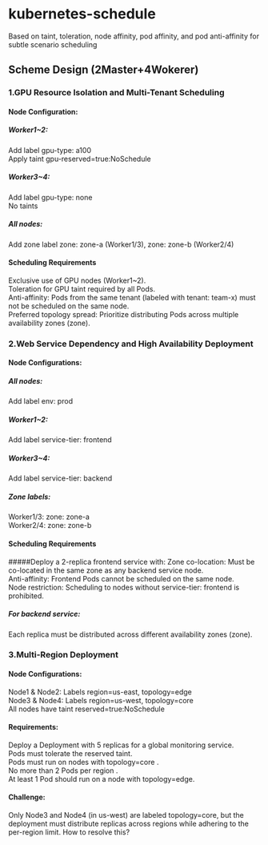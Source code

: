 # kubernetes-schedule
Based on taint, toleration, node affinity, pod affinity, and pod anti-affinity for subtle scenario scheduling

## Scheme Design (2Master+4Wokerer)
### 1.GPU Resource Isolation and Multi-Tenant Scheduling
#### Node Configuration:
##### Worker1~2:
  Add label gpu-type: a100  
  Apply taint gpu-reserved=true:NoSchedule
##### Worker3~4:
  Add label gpu-type: none  
  No taints
##### All nodes:
  Add zone label zone: zone-a (Worker1/3), zone: zone-b (Worker2/4)
#### Scheduling Requirements
  Exclusive use of GPU nodes (Worker1~2).  
  Toleration for GPU taint required by all Pods.  
  Anti-affinity: Pods from the same tenant (labeled with tenant: team-x) must not be scheduled on the same node.  
  Preferred topology spread: Prioritize distributing Pods across multiple availability zones (zone).
### 2.Web Service Dependency and High Availability Deployment
#### Node Configurations:
##### All nodes:
  Add label env: prod
##### Worker1~2:
  Add label service-tier: frontend
##### Worker3~4:
  Add label service-tier: backend
##### Zone labels:
  Worker1/3: zone: zone-a  
  Worker2/4: zone: zone-b
#### Scheduling Requirements
#####Deploy a 2-replica frontend service with:
  Zone co-location: Must be co-located in the same zone as any backend service node.  
  Anti-affinity: Frontend Pods cannot be scheduled on the same node.  
  Node restriction: Scheduling to nodes without service-tier: frontend is prohibited.
##### For backend service:
  Each replica must be distributed across different availability zones (zone).

### 3.Multi-Region Deployment 
#### Node Configurations:
Node1 & Node2: Labels region=us-east, topology=edge  
Node3 & Node4: Labels region=us-west, topology=core  
All nodes have taint reserved=true:NoSchedule  
#### Requirements:
Deploy a Deployment with 5 replicas for a global monitoring service.  
Pods must tolerate the reserved taint.  
Pods must run on nodes with topology=core .  
No more than 2 Pods per region .  
At least 1 Pod should run on a node with topology=edge.
#### Challenge:
Only Node3 and Node4 (in us-west) are labeled topology=core, but the deployment must distribute replicas across regions while adhering to the per-region limit. How to resolve this?


 
